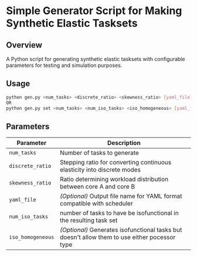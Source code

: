 # Simple Generator Script for Making Synthetic Elastic Tasksets

## Overview
A Python script for generating synthetic elastic tasksets with configurable parameters for testing and simulation purposes.

## Usage
```bash
python gen.py <num_tasks> <discrete_ratio> <skewness_ratio> [yaml_file]
OR
python gen.py set <num_tasks> <num_iso_tasks> <iso_homogeneous> [yaml_file]
```

## Parameters

| Parameter | Description |
|-----------|-------------|
| `num_tasks` | Number of tasks to generate |
| `discrete_ratio` | Stepping ratio for converting continuous elasticity into discrete modes |
| `skewness_ratio` | Ratio determining workload distribution between core A and core B |
| `yaml_file` | *(Optional)* Output file name for YAML format compatible with scheduler |
| `num_iso_tasks` | number of tasks to have be isofunctional in the resulting task set |
| `iso_homogeneous` | *(Optional)* Generates isofunctional tasks but doesn't allow them to use either pocessor type |
